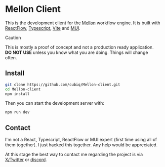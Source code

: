 # Mellon Client

This is the development client for the [Mellon](https://github.com/cubiq/Mellon) workflow engine. It is built with [ReactFlow](https://reactflow.dev/), [Typescript](https://www.typescriptlang.org/), [Vite](https://vitejs.dev/) and [MUI](https://mui.com/).

> [!CAUTION]
> This is mostly a proof of concept and not a production ready application. **DO NOT USE** unless you know what you are doing. Things will change often.

## Install

```bash
git clone https://github.com/cubiq/Mellon-client.git
cd Mellon-client
npm install
```

Then you can start the development server with:

```bash
npm run dev
```

## Contact

I'm not a React, Typescript, ReactFlow or MUI expert (first time using all of them together). I just hacked this together. Any help would be appreciated.

At this stage the best way to contact me regarding the project is via [X/Twitter](https://x.com/cubiq) or [discord](https://latent.vision/discord).